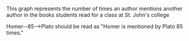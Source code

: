 This graph represents the number of times an author mentions another author in the books students read for a class at St. John's college

Homer--85-->Plato should be read as "Homer is mentioned by Plato 85 times."

